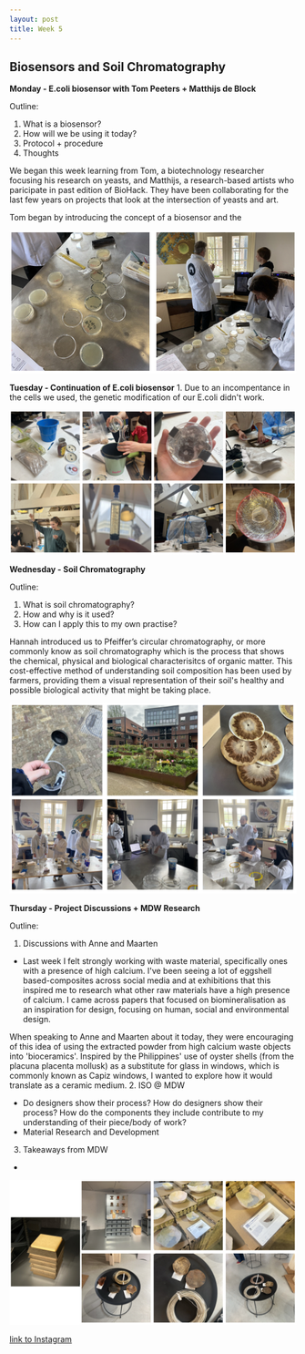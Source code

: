 ```yaml
---
layout: post
title: Week 5
---
```


## Biosensors and Soil Chromatography


**Monday - E.coli biosensor with Tom Peeters + Matthijs de Block**

Outline:

1. What is a biosensor? 
2. How will we be using it today?
3. Protocol + procedure
4. Thoughts

We began this week learning from Tom, a biotechnology researcher focusing his research on yeasts, and Matthijs, a research-based artists who paricipate in past edition of BioHack. They have been collaborating for the last few years on projects that look at the intersection of yeasts and art. 

Tom began by introducing the concept of a biosensor and the

![Week5-Monday](../images/Week5-Monday.jpg)


**Tuesday - Continuation of E.coli biosensor**
1. 
Due to an incompentance in the cells we used, the genetic modification of our E.coli didn't work. 


![Week5-Tuesday](../images/Week5-Tuesday.jpg)


**Wednesday - Soil Chromatography**

Outline:
1. What is soil chromatography?
2. How and why is it used?
3. How can I apply this to my own practise?

Hannah introduced us to Pfeiffer’s circular chromatography, or more commonly know as soil chromatography which is the process that shows the chemical, physical and biological characterisitcs of organic matter. This cost-effective method of understanding soil composition has been used by farmers, providing them a visual representation of their soil's healthy and possible biological activity that might be taking place. 


![Week5-Wednesday](../images/Week5-Wednesday.jpg)


**Thursday - Project Discussions + MDW Research**

Outline:

1. Discussions with Anne and Maarten
- Last week I felt strongly working with waste material, specifically ones with a presence of high calcium. I've been seeing a lot of eggshell based-composites across social media and at exhibitions that this inspired me to research what other raw materials have a high presence of calcium. I came across papers that focused on biomineralisation as an inspiration for design, focusing on human, social and environmental design.  

When speaking to Anne and Maarten about it today, they were encouraging of this idea of using the extracted powder from high calcium waste objects into 'bioceramics'. Inspired by the Philippines' use of oyster shells (from the placuna placenta mollusk) as a substitute for glass in windows, which is commonly known as Capiz windows, I wanted to explore how it would translate as a ceramic medium. 
2. ISO @ MDW
- Do designers show their process? How do designers show their process? How do the components they include contribute to my understanding of their piece/body of work?
- Material Research and Development

3. Takeaways from MDW
- 

![Week5-Thursday](../images/Week5-Thursday.jpg)



[link to Instagram ](https://www.instagram.com/carolina.minana/)